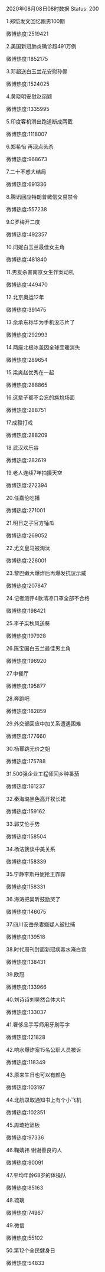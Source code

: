 2020年08月08日08时数据
Status: 200

1.郑恺发文回忆跑男100期

微博热度:2519421

2.美国新冠肺炎确诊超491万例

微博热度:1852175

3.邓超送白玉兰花安慰孙俪

微博热度:1524025

4.黄晓明安慰赵丽颖

微博热度:1335995

5.印度客机滑出跑道断成两截

微博热度:1118007

6.郑希怡 再现点头杀

微博热度:968673

7.二十不惑大结局

微博热度:691336

8.腾讯回应特朗普微信交易禁令

微博热度:557238

9.C罗梅开二度

微博热度:492357

10.闫妮白玉兰最佳女主角

微博热度:481840

11.男友杀害南京女生作案动机

微博热度:449470

12.北京奥运12年

微博热度:391475

13.余承东称华为手机没芯片了

微博热度:292993

14.两座北极冰盖因全球变暖消失

微博热度:289654

15.梁爽赵优秀在一起

微博热度:288865

16.这辈子都不会忘的尴尬场面

微博热度:288751

17.成毅打戏

微博热度:288209

18.武汉欢乐谷

微博热度:282619

19.老人连续7年拍摄天空

微博热度:272394

20.任嘉伦吃播

微博热度:271001

21.明日之子官方锤瓜

微博热度:269052

22.尤文皇马被淘汰

微博热度:226001

23.黎巴嫩大爆炸后再爆发抗议示威

微博热度:207847

24.记者测评4款清凉口罩全部不合格

微博热度:198421

25.李子柒秋风送葵

微博热度:197928

26.陈宝国白玉兰最佳男主角

微博热度:196920

27.中餐厅

微博热度:195877

28.奔跑吧

微博热度:182859

29.外交部回应中加关系遭遇困难

微博热度:177660

30.杨幂跳无价之姐

微博热度:175788

31.500强企业工程师回乡种番茄

微博热度:161237

32.秦海璐黑色高开衩长裙

微博热度:159162

33.郭艾伦手势

微博热度:158504

34.杨洁篪谈中美关系

微博热度:158339

35.宁静李斯丹妮抢王霏霏

微博热度:158331

36.海涛把吴昕鼓励哭了

微博热度:146075

37.四川安岳杀妻嫌疑人被批捕

微博热度:139518

38.时代周刊封面新冠病毒水淹白宫

微博热度:138431

39.欧冠

微博热度:133966

40.刘诗诗刘昊然合体大片

微博热度:133037

41.奢侈品手写师用牙刷写字

微博热度:121828

42.响水爆炸案15名公职人员被诉

微博热度:118349

43.原来生日也可以有颜色

微博热度:103197

44.北航录取通知书上有个小飞机

微博热度:102351

45.周琦抢篮板

微博热度:97336

46.鞠婧祎 谢谢善良的人

微博热度:90091

47.平均年龄68岁的体操队

微博热度:85163

48.琉璃

微博热度:74967

49.微信

微博热度:55102

50.第12个全民健身日

微博热度:54833

